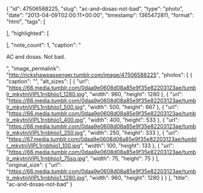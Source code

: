{
  "id": 47506588225,
  "slug": "ac-and-dosas-not-bad",
  "type": "photo",
  "date": "2013-04-09T02:00:11+00:00",
  "timestamp": 1365472811,
  "format": "html",
  "tags": [

  ],
  "highlighted": [

  ],
  "note_count": 1,
  "caption": "<p>AC and dosas. Not bad.</p>",
  "image_permalink": "http://rickshawpassenger.tumblr.com/image/47506588225",
  "photos": [
    {
      "caption": "",
      "alt_sizes": [
        {
          "url": "https://66.media.tumblr.com/0daa9e0608d08a85e9f35e82203123ae/tumblr_mkytniVIPL1rnbhiio1_1280.jpg",
          "width": 960,
          "height": 1280
        },
        {
          "url": "https://66.media.tumblr.com/0daa9e0608d08a85e9f35e82203123ae/tumblr_mkytniVIPL1rnbhiio1_500.jpg",
          "width": 500,
          "height": 667
        },
        {
          "url": "https://66.media.tumblr.com/0daa9e0608d08a85e9f35e82203123ae/tumblr_mkytniVIPL1rnbhiio1_400.jpg",
          "width": 400,
          "height": 533
        },
        {
          "url": "https://66.media.tumblr.com/0daa9e0608d08a85e9f35e82203123ae/tumblr_mkytniVIPL1rnbhiio1_250.jpg",
          "width": 250,
          "height": 333
        },
        {
          "url": "https://67.media.tumblr.com/0daa9e0608d08a85e9f35e82203123ae/tumblr_mkytniVIPL1rnbhiio1_100.jpg",
          "width": 100,
          "height": 133
        },
        {
          "url": "https://66.media.tumblr.com/0daa9e0608d08a85e9f35e82203123ae/tumblr_mkytniVIPL1rnbhiio1_75sq.jpg",
          "width": 75,
          "height": 75
        }
      ],
      "original_size": {
        "url": "https://66.media.tumblr.com/0daa9e0608d08a85e9f35e82203123ae/tumblr_mkytniVIPL1rnbhiio1_1280.jpg",
        "width": 960,
        "height": 1280
      }
    }
  ],
  "title": "ac-and-dosas-not-bad"
}

